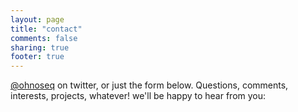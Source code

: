 ```yaml
---
layout: page
title: "contact"
comments: false
sharing: true
footer: true
---
```



[@ohnoseq](http://twitter.com/ohnoseq) on twitter, or just the form below. Questions, comments, interests, projects, whatever! we'll be happy to hear from you:

<div id="wufoo-z7x3p9">
</div> 

<script type="text/javascript">var z7x3p9;(function(d, t) {
var s = d.createElement(t), options = {
'userName':'ohnosequences', 
'formHash':'z7x3p9', 
'autoResize':true,
'height':'646',
'async':true,
'header':'show'};
s.src = ('https:' == d.location.protocol ? 'https://' : 'http://') + 'wufoo.com/scripts/embed/form.js';
s.onload = s.onreadystatechange = function() {
var rs = this.readyState; if (rs) if (rs != 'complete') if (rs != 'loaded') return;
try { z7x3p9 = new WufooForm();z7x3p9.initialize(options);z7x3p9.display(); } catch (e) {}};
var scr = d.getElementsByTagName(t)[0], par = scr.parentNode; par.insertBefore(s, scr);
})(document, 'script');</script>

